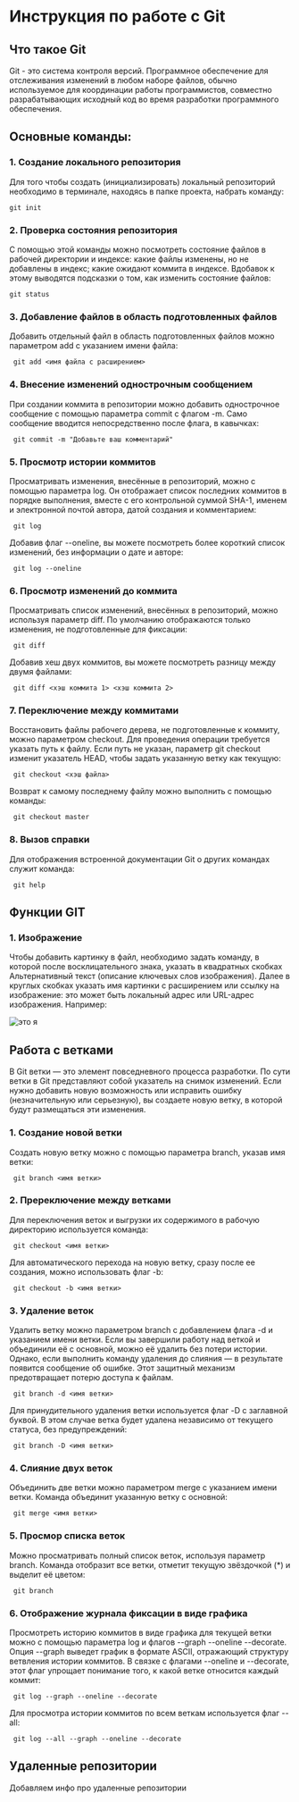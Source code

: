 # **Инструкция по работе с Git**

## Что такое Git

Git - это система контроля версий. Программное обеспечение для отслеживания изменений в любом наборе файлов, обычно используемое для координации работы программистов, совместно разрабатывающих исходный код во время разработки программного обеспечения.

## Основные команды:

### **1. Создание локального репозитория**

Для того чтобы создать (инициализировать) локальный репозиторий необходимо в терминале, находясь в папке проекта, набрать команду:

    git init

### **2. Проверка состояния репозитория**

С помощью этой команды можно посмотреть состояние файлов в рабочей директории и индексе: какие файлы изменены, но не добавлены в индекс; какие ожидают коммита в индексе. Вдобавок к этому выводятся подсказки о том, как изменить состояние файлов:

    git status
    
### **3. Добавление файлов в область подготовленных файлов**

Добавить отдельный файл в область подготовленных файлов можно параметром add с указанием имени файла:

     git add <имя файла с расширением>


### **4. Внесение изменений однострочным сообщением**

При создании коммита в репозитории можно добавить однострочное сообщение с помощью параметра commit с флагом -m. Само сообщение вводится непосредственно после флага, в кавычках:

     git commit -m "Добавьте ваш комментарий"

### **5. Просмотр истории коммитов**

Просматривать изменения, внесённые в репозиторий, можно с помощью параметра log. Он отображает список последних коммитов в порядке выполнения, вместе с его контрольной суммой SHA-1, именем и электронной почтой автора, датой создания и комментарием:

     git log

Добавив флаг --oneline, вы можете посмотреть более короткий список изменений, без информации о дате и авторе:

     git log --oneline

### **6. Просмотр изменений до коммита**

Просматривать список изменений, внесённых в репозиторий, можно используя параметр diff. По умолчанию отображаются только изменения, не подготовленные для фиксации:

     git diff

Добавив хеш двух коммитов, вы можете посмотреть разницу между двумя файлами:

     git diff <хэш коммита 1> <хэш коммита 2>

### **7. Переключение между коммитами**

Восстановить файлы рабочего дерева, не подготовленные к коммиту, можно параметром checkout. Для проведения операции требуется указать путь к файлу. Если путь не указан, параметр git checkout изменит указатель HEAD, чтобы задать указанную ветку как текущую:

     git checkout <хэш файла>

Возврат к самому последнему файлу можно выполнить с помощью команды:

     git checkout master

### **8. Вызов справки**

Для отображения встроенной документации Git о других командах служит команда:

     git help

    

## Функции GIT

### **1. Изображение**
Чтобы добавить картинку в файл, необходимо задать команду, в которой после восклицательного знака, указать в квадратных скобках Альтернативный текст (описание ключевых слов изображения). Далее в круглых скобках указать имя картинки с расширением или ссылку на изображение: это может быть локальный адрес или URL-адрес изображения. Например:

![это я](i.jpg)


## Работа с ветками

В Git ветки — это элемент повседневного процесса разработки. По сути ветки в Git представляют собой указатель на снимок изменений. Если нужно добавить новую возможность или исправить ошибку (незначительную или серьезную), вы создаете новую ветку, в которой будут размещаться эти изменения.

### **1. Создание новой ветки**

Создать новую ветку можно с помощью параметра branch, указав имя ветки:

     git branch <имя ветки>

### **2. Пререключение между ветками**

Для переключения веток и выгрузки их содержимого в рабочую директорию используется команда:

     git checkout <имя ветки>

Для автоматического перехода на новую ветку, сразу после ее создания, можно использовать флаг -b:

     git checkout -b <имя ветки>


### **3. Удаление веток**

Удалить ветку можно параметром branch с добавлением флага -d и указанием имени ветки. Если вы завершили работу над веткой и объединили её с основной, можно её удалить без потери истории. Однако, если выполнить команду удаления до слияния — в результате появится сообщение об ошибке. Этот защитный механизм предотвращает потерю доступа к файлам.

     git branch -d <имя ветки>


Для принудительного удаления ветки используется флаг -D с заглавной буквой. В этом случае ветка будет удалена независимо от текущего статуса, без предупреждений:

     git branch -D <имя ветки>


### **4. Слияние двух веток**

Объединить две ветки можно параметром merge с указанием имени ветки. Команда объединит указанную ветку с основной:

     git merge <имя ветки>

### **5. Просмор списка веток**

Можно просматривать полный список веток, используя параметр branch. Команда отобразит все ветки, отметит текущую звёздочкой (*) и выделит её цветом:

     git branch


### **6. Отображение журнала фиксации в виде графика**

Просмотреть историю коммитов в виде графика для текущей ветки можно с помощью параметра log и флагов --graph --oneline --decorate. Опция --graph выведет график в формате ASCII, отражающий структуру ветвления истории коммитов. В связке с флагами --oneline и --decorate, этот флаг упрощает понимание того, к какой ветке относится каждый коммит:

     git log --graph --oneline --decorate


Для просмотра истории коммитов по всем веткам используется флаг --all:

     git log --all --graph --oneline --decorate




## Удаленные репозитории

Добавляем инфо про удаленные репозитории

